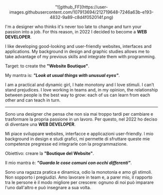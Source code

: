 
<p align="center"> "![github_FF](https://user-images.githubusercontent.com/107913694/212719648-7246a63b-e193-4832-9a89-c8d4f052014f.png) </p>

I'm a designer who thinks it's never too late to change and turn your passion into a job. 
For this reason, in 2022 I decided to become a **WEB DEVELOPER**. 

I like developing good-looking and user-friendly websites, interfaces and applications. 
My background in design and graphic studies allows me to take advantage of my previous skills and integrate them with programming. 

Target: to create the **"Website Boutique"**.

My mantra is: **_"Look at usual things with unusual eyes"_**.

I am a practical and dynamic girl, I hate monotony and I love stimuli. I can’t stand prejudices. 
I love working in teams and, in my opinion, the relationship between people is the best way to grow: each of us can learn from each other and can teach in turn.

------------------------------------------------------------------------------------------------------------------------------------------------------------------

Sono una designer che pensa che non sia mai troppo tardi per cambiare e trasformare la propria passione in un lavoro. 
Per questo, nel 2022 ho deciso di diventare una **WEB DEVELOPER**. 

Mi piace sviluppare websites, interfacce e applicazioni user-friendly.
l mio background in design e studi grafici, mi permette di sfruttare queste mie competenze pregresse ed integrarle con la programmazione. 

Obiettivo: creare la **"Boutique del Website"**.

Il mio mantra è: **_"Guarda le cose comuni con occhi differenti"_**.

Sono una ragazza pratica e dinamica, odio la monotonia e amo gli stimoli. Non sopporto i pregiudizi. 
Amo lavorare in team e, a parer mio, il rapporto tra le persone è il modo migliore per crescere: ognuno di noi può imparare l'uno dall'altro e può insegnare a sua volta.





<!--
**francyfrattini/FrancyFrattini** is a ✨ _special_ ✨ repository because its `README.md` (this file) appears on your GitHub profile.

Here are some ideas to get you started:

- 🔭 I’m currently working on ...
- 🌱 I’m currently learning ...
- 👯 I’m looking to collaborate on ...
- 🤔 I’m looking for help with ...
- 💬 Ask me about ...
- 📫 How to reach me: ...
- 😄 Pronouns: ...
- ⚡ Fun fact: ...
-->
